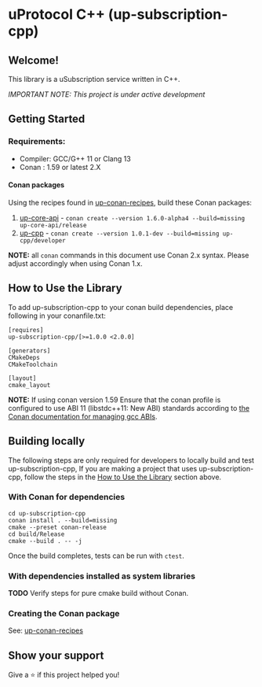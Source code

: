 # uProtocol C++  (up-subscription-cpp)

## Welcome!

This library is a uSubscription service written in C++.

*_IMPORTANT NOTE:_ This project is under active development*

## Getting Started

### Requirements:
- Compiler: GCC/G++ 11 or Clang 13
- Conan : 1.59 or latest 2.X

#### Conan packages

Using the recipes found in [up-conan-recipes][conan-recipe-repo], build these
Conan packages:

1. [up-core-api][spec-repo] - `conan create --version 1.6.0-alpha4 --build=missing up-core-api/release`
2. [up-cpp][cpp-api-repo] - `conan create --version 1.0.1-dev --build=missing up-cpp/developer`

**NOTE:** all `conan` commands in this document use  Conan 2.x syntax. Please
adjust accordingly when using Conan 1.x.

## How to Use the Library

To add up-subscription-cpp to your conan build dependencies, place following
in your conanfile.txt:

```
[requires]
up-subscription-cpp/[>=1.0.0 <2.0.0]

[generators]
CMakeDeps
CMakeToolchain

[layout]
cmake_layout
```

**NOTE:** If using conan version 1.59 Ensure that the conan profile is
configured to use ABI 11 (libstdc++11: New ABI) standards according to
[the Conan documentation for managing gcc ABIs][conan-abi-docs].

## Building locally

The following steps are only required for developers to locally build and test
up-subscription-cpp, If you are making a project that uses
up-subscription-cpp, follow the steps in the
[How to Use the Library](#how-to-use-the-library) section above.

### With Conan for dependencies

```
cd up-subscription-cpp
conan install . --build=missing
cmake --preset conan-release
cd build/Release
cmake --build . -- -j
```

Once the build completes, tests can be run with `ctest`.

### With dependencies installed as system libraries

**TODO** Verify steps for pure cmake build without Conan.

### Creating the Conan package

See: [up-conan-recipes][conan-recipe-repo]

## Show your support

Give a ⭐️ if this project helped you!

[conan-recipe-repo]: https://github.com/eclipse-uprotocol/up-conan-recipes
[spec-repo]: https://github.com/eclipse-uprotocol/up-spec
[cpp-api-repo]: https://github.com/eclipse-uprotocol/up-cpp
[conan-abi-docs]: https://docs.conan.io/en/1.60/howtos/manage_gcc_abi.html
